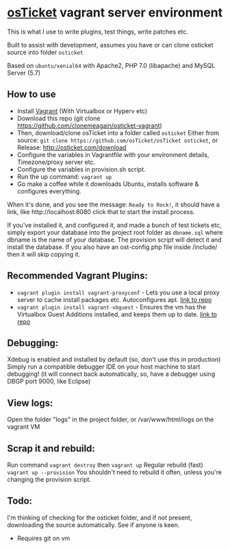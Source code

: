 # [osTicket](https://github.com/osTicket/osTicket) vagrant server environment

This is what I use to write plugins, test things, write patches etc.

Built to assist with development, assumes you have or can clone osticket source into folder `osticket`

Based on `ubuntu/xenial64` with Apache2, PHP 7.0 (libapache) and MySQL Server (5.7)

## How to use
* Install [Vagrant](https://www.vagrantup.com/docs/installation/) (With Virtualbox or Hyperv etc)
* Download this repo (git clone https://github.com/clonemeagain/osticket-vagrant)
* Then, download/clone osTicket into a folder called `osticket` Either from source: `git clone https://github.com/osTicket/osTicket osticket`, or Release: http://osticket.com/download
* Configure the variables in Vagrantfile with your environment details, Timezone/proxy server etc.
* Configure the variables in provision.sh script. 
* Run the up command: `vagrant up`
* Go make a coffee while it downloads Ubuntu, installs software & configures everything.

When it's done, and you see the message: `Ready to Rock!`, it should have a link, like http://localhost:8080 click that to start the install process.

If you've installed it, and configured it, and made a bunch of test tickets etc, simply export your database into the project root folder as `dbname.sql` where dbname is the name of your database. The provision script will detect it and install the database. If you also have an ost-config.php file inside /include/ then it will skip copying it. 

## Recommended Vagrant Plugins:
* `vagrant plugin install vagrant-proxyconf` - Lets you use a local proxy server to cache install packages etc. Autoconfigures apt. [link to repo](https://github.com/tmatilai/vagrant-proxyconf)
* `vagrant plugin install vagrant-vbguest` - Ensures the vm has the Virtualbox Guest Additions installed, and keeps them up to date. [link to repo](https://github.com/dotless-de/vagrant-vbguest)


## Debugging:
Xdebug is enabled and installed by default (so, don't use this in production)
Simply run a compatible debugger IDE on your host machine to start debugging! (it will connect back automatically, so, have a debugger using DBGP port 9000, like Eclipse)

## View logs:
Open the folder "logs" in the project folder, or /var/www/html/logs on the vagrant VM

## Scrap it and rebuild:
Run command `vagrant destroy` then `vagrant up`
Regular rebuild (fast) `vagrant up --provision`
You shouldn't need to rebuild it often, unless you're changing the provision script.

## Todo:
I'm thinking of checking for the osticket folder, and if not present, downloading the source automatically. See if anyone is keen.
- Requires git on vm

